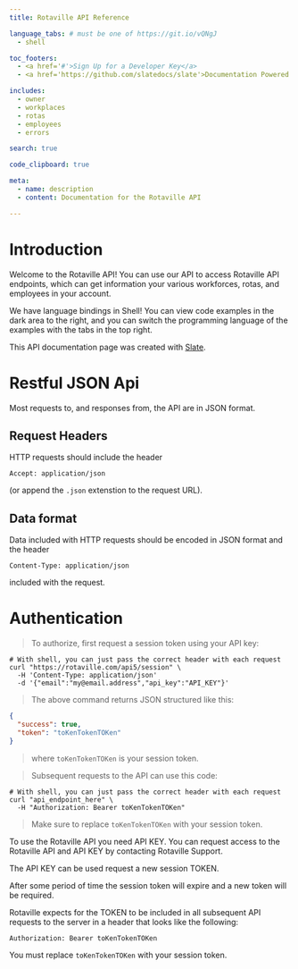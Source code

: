 ```yaml
---
title: Rotaville API Reference

language_tabs: # must be one of https://git.io/vQNgJ
  - shell

toc_footers:
  - <a href='#'>Sign Up for a Developer Key</a>
  - <a href='https://github.com/slatedocs/slate'>Documentation Powered by Slate</a>

includes:
  - owner
  - workplaces
  - rotas
  - employees
  - errors

search: true

code_clipboard: true

meta:
  - name: description
  - content: Documentation for the Rotaville API

---
```


# Introduction

Welcome to the Rotaville API! You can use our API to access Rotaville API endpoints, which can get information your various workforces, rotas, and employees in your account.

We have language bindings in Shell! You can view code examples in the dark area to the right, and you can switch the programming language of the examples with the tabs in the top right.

This API documentation page was created with [Slate](https://github.com/slatedocs/slate).

# Restful JSON Api

Most requests to, and responses from, the API are in JSON format. 

## Request Headers

HTTP requests should include the header 

`Accept: application/json`

(or append the `.json` extenstion to the request URL).

## Data format

Data included with HTTP requests should be encoded in JSON 
format and the header 

`Content-Type: application/json`

included with the request.



# Authentication

> To authorize, first request a session token using your API key:

```shell
# With shell, you can just pass the correct header with each request
curl "https://rotaville.com/api5/session" \
  -H 'Content-Type: application/json'
  -d '{"email":"my@email.address","api_key":"API_KEY"}'
```

> The above command returns JSON structured like this:

```json
{
  "success": true,
  "token": "toKenTokenTOKen"
}
```

> where `toKenTokenTOKen` is your session token.

> Subsequent requests to the API can use this code:


```shell
# With shell, you can just pass the correct header with each request
curl "api_endpoint_here" \
  -H "Authorization: Bearer toKenTokenTOKen"
```

> Make sure to replace `toKenTokenTOKen` with your session token.

To use the Rotaville API you need API KEY. You can request access to the Rotaville API and API KEY by contacting Rotaville Support.

The API KEY can be used request a new session TOKEN.

After some period of time the session token will expire and a new token will be required.

Rotaville expects for the TOKEN to be included in all subsequent API requests to the server in a header that looks like the following:

`Authorization: Bearer toKenTokenTOKen`

<aside class="notice">
You must replace <code>toKenTokenTOKen</code> with your session token.
</aside>


